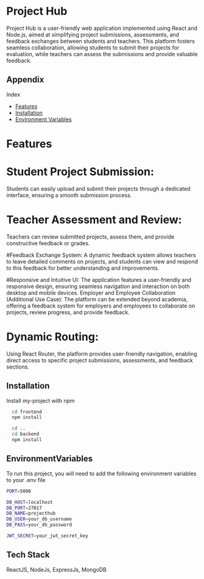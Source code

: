 


# Project Hub


Project Hub is a user-friendly web application implemented using React and Node.js, aimed at simplifying project submissions, assessments, and feedback exchanges between students and teachers. This platform fosters seamless collaboration, allowing students to submit their projects for evaluation, while teachers can assess the submissions and provide valuable feedback.



## Appendix

Index
- [Features](#Features)
- [Installation](#installation)
- [Environment Variables](##EnvironmentVariables)


# Features

# Student Project Submission:
Students can easily upload and submit their projects through a dedicated interface, ensuring a smooth submission process.

# Teacher Assessment and Review:
Teachers can review submitted projects, assess them, and provide constructive feedback or grades.

#Feedback Exchange System:
A dynamic feedback system allows teachers to leave detailed comments on projects, and students can view and respond to this feedback for better understanding and improvements.

#Responsive and Intuitive UI:
The application features a user-friendly and responsive design, ensuring seamless navigation and interaction on both desktop and mobile devices.
Employer and Employee Collaboration (Additional Use Case):
The platform can be extended beyond academia, offering a feedback system for employers and employees to collaborate on projects, review progress, and provide feedback.

# Dynamic Routing:
Using React Router, the platform provides user-friendly navigation, enabling direct access to specific project submissions, assessments, and feedback sections.

## Installation

Install my-project with npm

```bash
  cd frontend
  npm install

  cd ..
  cd backend
  npm install

```
    
## EnvironmentVariables

To run this project, you will need to add the following environment variables to your .env file


```bash
PORT=5000

DB_HOST=localhost
DB_PORT=27017
DB_NAME=projecthub
DB_USER=your_db_username
DB_PASS=your_db_password

JWT_SECRET=your_jwt_secret_key

```



## Tech Stack

ReactJS,
NodeJs,
ExpressJs,
MongoDB


